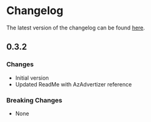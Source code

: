 # Changelog

The latest version of the changelog can be found [here](https://github.com/Azure/bicep-registry-modules/blob/main/avm/res/network/front-door-web-application-firewall-policy/CHANGELOG.md).

## 0.3.2

### Changes

- Initial version
- Updated ReadMe with AzAdvertizer reference

### Breaking Changes

- None
